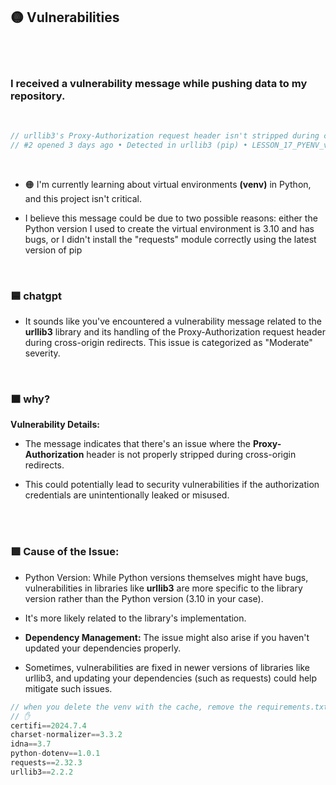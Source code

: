 ## 🟡 Vulnerabilities

<br>
<br>


### I received a vulnerability message while pushing data to my repository.

<br>

```javascript
// urllib3's Proxy-Authorization request header isn't stripped during cross-origin redirects Moderate
// #2 opened 3 days ago • Detected in urllib3 (pip) • LESSON_17_PYENV_venv_test/requirements.txt
```

<br>

- 🟠 I'm currently learning about virtual environments **(venv)** in Python, and this project isn't critical.

- I believe this message could be due to two possible reasons: either the Python version I used to create the virtual environment is 3.10 and has bugs, or I didn't install the "requests" module correctly using the latest version of pip

<br>


### 🟦 chatgpt

- It sounds like you've encountered a vulnerability message related to the **urllib3** library and its handling of the Proxy-Authorization request header during cross-origin redirects. This issue is categorized as "Moderate" severity.

<br>

### 🟧 why?

**Vulnerability Details:**


- The message indicates that there's an issue where the **Proxy-Authorization** header is not properly stripped during cross-origin redirects.

- This could potentially lead to security vulnerabilities if the authorization credentials are unintentionally leaked or misused.

<br>
<br>


### 🟩 Cause of the Issue:

- Python Version: While Python versions themselves might have bugs, vulnerabilities in libraries like **urllib3** are more specific to the library version rather than the Python version (3.10 in your case).

- It's more likely related to the library's implementation.

- **Dependency Management:** The issue might also arise if you haven't updated your dependencies properly.

- Sometimes, vulnerabilities are fixed in newer versions of libraries like urllib3, and updating your dependencies (such as requests) could help mitigate such issues.

```javascript
// when you delete the venv with the cache, remove the requirements.txt also, check the python version you have within the interpreter and open the terminal with the + , dont split the terminal
// ✋
certifi==2024.7.4
charset-normalizer==3.3.2
idna==3.7
python-dotenv==1.0.1
requests==2.32.3
urllib3==2.2.2
```